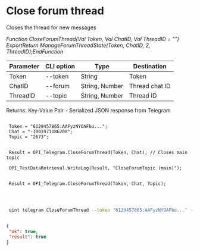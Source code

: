 ﻿---
sidebar_position: 4
---

# Close forum thread
 Closes the thread for new messages


*Function CloseForumThread(Val Token, Val ChatID, Val ThreadID = "") ExportReturn ManageForumThreadState(Token, ChatID, 2, ThreadID);EndFunction*

 | Parameter | CLI option | Type | Destination |
 |-|-|-|-|
 | Token | --token | String | Token |
 | ChatID | --forum | String, Number | Thread chat ID |
 | ThreadID | --topic | String, Number | Thread ID |

 
 Returns: Key-Value Pair - Serialized JSON response from Telegram

```bsl title="Code example"
	
 Token = "6129457865:AAFyzNYOAFbu...";
 Chat = "-1001971186208";
 Topic = "2673";

 
 Result = OPI_Telegram.CloseForumThread(Token, Chat); // Closes main topic
 
 OPI_TestDataRetrieval.WriteLog(Result, "CloseForumTopic (main)");
 
 
 Result = OPI_Telegram.CloseForumThread(Token, Chat, Topic);

	
```

```sh title="CLI command example"
 
 oint telegram CloseForumThread --token "6129457865:AAFyzNYOAFbu..." --forum %forum% --topic %topic%

```


```json title="Result"

{
 "ok": true,
 "result": true
}

```
